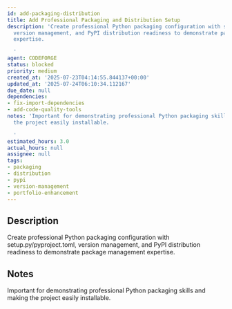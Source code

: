 ```yaml
---
id: add-packaging-distribution
title: Add Professional Packaging and Distribution Setup
description: 'Create professional Python packaging configuration with setup.py/pyproject.toml,
  version management, and PyPI distribution readiness to demonstrate package management
  expertise.

  '
agent: CODEFORGE
status: blocked
priority: medium
created_at: '2025-07-23T04:14:55.844137+00:00'
updated_at: '2025-07-24T06:10:34.112167'
due_date: null
dependencies:
- fix-import-dependencies
- add-code-quality-tools
notes: 'Important for demonstrating professional Python packaging skills and making
  the project easily installable.

  '
estimated_hours: 3.0
actual_hours: null
assignee: null
tags:
- packaging
- distribution
- pypi
- version-management
- portfolio-enhancement
---
```


## Description

Create professional Python packaging configuration with setup.py/pyproject.toml, version management, and PyPI distribution readiness to demonstrate package management expertise.


## Notes

Important for demonstrating professional Python packaging skills and making the project easily installable.


